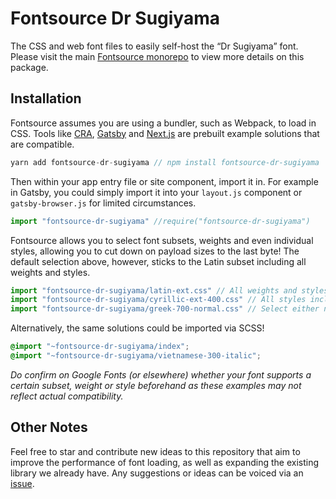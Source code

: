 # Fontsource Dr Sugiyama

The CSS and web font files to easily self-host the “Dr Sugiyama” font. Please visit the main [Fontsource monorepo](https://github.com/DecliningLotus/fontsource) to view more details on this package.

## Installation

Fontsource assumes you are using a bundler, such as Webpack, to load in CSS. Tools like [CRA](https://create-react-app.dev/), [Gatsby](https://www.gatsbyjs.org/) and [Next.js](https://nextjs.org/) are prebuilt example solutions that are compatible.

```javascript
yarn add fontsource-dr-sugiyama // npm install fontsource-dr-sugiyama
```

Then within your app entry file or site component, import it in. For example in Gatsby, you could simply import it into your `layout.js` component or `gatsby-browser.js` for limited circumstances.

```javascript
import "fontsource-dr-sugiyama" //require("fontsource-dr-sugiyama")
```

Fontsource allows you to select font subsets, weights and even individual styles, allowing you to cut down on payload sizes to the last byte! The default selection above, however, sticks to the Latin subset including all weights and styles.

```javascript
import "fontsource-dr-sugiyama/latin-ext.css" // All weights and styles included.
import "fontsource-dr-sugiyama/cyrillic-ext-400.css" // All styles included.
import "fontsource-dr-sugiyama/greek-700-normal.css" // Select either normal or italic.
```

Alternatively, the same solutions could be imported via SCSS!

```scss
@import "~fontsource-dr-sugiyama/index";
@import "~fontsource-dr-sugiyama/vietnamese-300-italic";
```

_Do confirm on Google Fonts (or elsewhere) whether your font supports a certain subset, weight or style beforehand as these examples may not reflect actual compatibility._

## Other Notes

Feel free to star and contribute new ideas to this repository that aim to improve the performance of font loading, as well as expanding the existing library we already have. Any suggestions or ideas can be voiced via an [issue](https://github.com/DecliningLotus/fontsource/issues).
